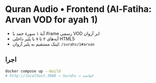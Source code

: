 # Quran Audio • Frontend (Al-Fatiha: Arvan VOD for ayah 1)

- آیهٔ ۱ سورهٔ حمد با iframe رسمی VOD ابر آروان
- آیه‌های ۲ تا ۷ با پلیر داخلی HTML5
- لینک مستقیم به پلیر آروان: `/surahs/1#arvan`

## اجرا
```bash
docker compose up --build
# http://localhost:3000 → Surahs → الفاتحة
```
